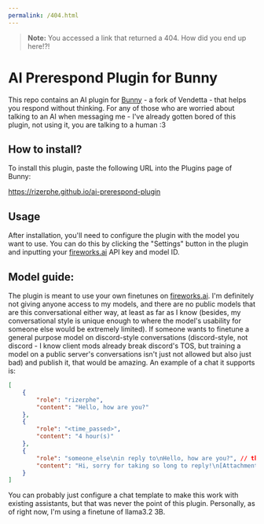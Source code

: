 ```yaml
---
permalink: /404.html
---
```

> **Note:** You accessed a link that returned a 404. How did you end up here!?!

# AI Prerespond Plugin for Bunny

This repo contains an AI plugin for [Bunny](https://github.com/pyoncord/Bunny) - a fork of Vendetta - that helps you respond without thinking. For any of those who are worried about talking to an AI when messaging me - I've already gotten bored of this plugin, not using it, you are talking to a human :3

## How to install?

To install this plugin, paste the following URL into the Plugins page of Bunny:

https://rizerphe.github.io/ai-prerespond-plugin

## Usage

After installation, you'll need to configure the plugin with the model you want to use. You can do this by clicking the "Settings" button in the plugin and inputting your [fireworks.ai](https://fireworks.ai) API key and model ID.

## Model guide:

The plugin is meant to use your own finetunes on [fireworks.ai](https://fireworks.ai). I'm definitely not giving anyone access to my models, and there are no public models that are this conversational either way, at least as far as I know (besides, my conversational style is unique enough to where the model's usability for someone else would be extremely limited). If someone wants to finetune a general purpose model on discord-style conversations (discord-style, not discord - I know client mods already break discord's TOS, but training a model on a public server's conversations isn't just not allowed but also just bad) and publish it, that would be amazing. An example of a chat it supports is:

```json
[
    {
        "role": "rizerphe",
        "content": "Hello, how are you?"
    },
    {
        "role": "<time_passed>",
        "content": "4 hour(s)"
    },
    {
        "role": "someone_else\nin reply to\nHello, how are you?", // the newlines in the reply content itself should be replaced with spaces
        "content": "Hi, sorry for taking so long to reply!\n[Attachment: image.png]" // The attachments are of course optional, separated by newlines; just filenames are specified - training something multimodal would be fun, but I didn't have the patience to do that
    }
]
```

You can probably just configure a chat template to make this work with existing assistants, but that was never the point of this plugin. Personally, as of right now, I'm using a finetune of llama3.2 3B.